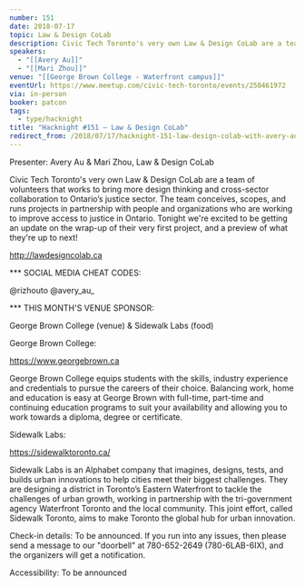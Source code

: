 ```yaml
---
number: 151
date: 2018-07-17
topic: Law & Design CoLab
description: Civic Tech Toronto's very own Law & Design CoLab are a team of volunteers that works to bring more design thinking and cross-sector collaboration to Ontario’s justice sector. The team conceives, scopes, and runs projects in partnership with people and organizations who are working to improve access to justice in Ontario. Tonight we're excited to be getting an update on the wrap-up of their very first project, and a preview of what they're up to next! http://lawdesigncolab.ca
speakers:
  - "[[Avery Au]]"
  - "[[Mari Zhou]]"
venue: "[[George Brown College - Waterfront campus]]"
eventUrl: https://www.meetup.com/civic-tech-toronto/events/250461972
via: in-person
booker: patcon
tags:
  - type/hacknight
title: "Hacknight #151 – Law & Design CoLab"
redirect_from: /2018/07/17/hacknight-151-law-design-colab-with-avery-au-mari-zhou/
---
```

Presenter: Avery Au & Mari Zhou, Law & Design CoLab

Civic Tech Toronto's very own Law & Design CoLab are a team of volunteers that works to bring more design thinking and cross-sector collaboration to Ontario’s justice sector. The team conceives, scopes, and runs projects in partnership with people and organizations who are working to improve access to justice in Ontario. Tonight we're excited to be getting an update on the wrap-up of their very first project, and a preview of what they're up to next!

http://lawdesigncolab.ca

*** SOCIAL MEDIA CHEAT CODES:

@rizhouto @avery_au_

*** THIS MONTH'S VENUE SPONSOR:

George Brown College (venue) & Sidewalk Labs (food)

George Brown College:

https://www.georgebrown.ca

George Brown College equips students with the skills, industry experience and credentials to pursue the careers of their choice. Balancing work, home and education is easy at George Brown with full-time, part-time and continuing education programs to suit your availability and allowing you to work towards a diploma, degree or certificate.

Sidewalk Labs:

https://sidewalktoronto.ca/

Sidewalk Labs is an Alphabet company that imagines, designs, tests, and builds urban innovations to help cities meet their biggest challenges. They are designing a district in Toronto’s Eastern Waterfront to tackle the challenges of urban growth, working in partnership with the tri-government agency Waterfront Toronto and the local community. This joint effort, called Sidewalk Toronto, aims to make Toronto the global hub for urban innovation.

Check-in details: To be announced. If you run into any issues, then please send a message to our "doorbell" at 780-652-2649 (780-6LAB-6IX), and the organizers will get a notification.

Accessibility: To be announced

